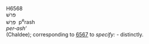 <body>
  <p>H6568<br>  פּרשׁ  <br> פְּרַשׁ  ‎  p<sup>e</sup>rash  <br><i>per-ash‘ </i><br>(Chaldee); corresponding to <a href="h6567.htm">6567</a>  to <i>specify: - </i>distinctly.<br></p>
 </body>